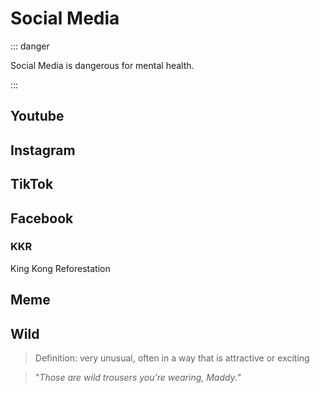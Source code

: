 # Social Media

::: danger 

Social Media is dangerous for mental health. 

:::

## Youtube 

## Instagram

## TikTok

## Facebook

### KKR

King Kong Reforestation


## Meme

## Wild

>Definition: very unusual, often in a way that is attractive or exciting

>"*Those are wild trousers you're wearing, Maddy.*"